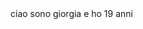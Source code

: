 <!DOCTYPE html>
<HTML>
<HEAD>
<TITLE> bernieri giorgia</TITLE>
</HEAD>
<BODY>
ciao sono giorgia e ho 19 anni
</BODY>
</HTML>
